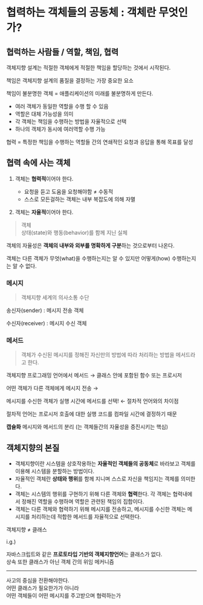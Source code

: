 # 협력하는 객체들의 공동체 : 객체란 무엇인가?

## 협럭하는 사람들 / 역할, 책임, 협력

객체지향 설계는 적절한 객체에게 적절한 책임을 할당하는 것에서 시작된다.

책임은 객체지향 설계의 품질을 결정하는 가장 중요한 요소

책임이 불분명한 객체 = 애플리케이션의 미래를 불분명하게 만든다.

- 여러 객체가 동일한 역할을 수행 할 수 있음
- 역할은 대체 가능성을 의미
- 각 객체는 책임을 수행하는 방법을 자율적으로 선택
- 하나의 객체가 동시에 여러역할 수행 가능

협력 = 특정한 책임을 수행하는 역할들 간의 연쇄적인 요청과 응답을 통해 목표를 달성

## 협력 속에 사는 객체

1. 객체는 **협력적**이어야 한다.

   - 요청을 듣고 도움을 요청해야함 ≠ 수동적
   - 스스로 모든걸하는 객체는 내부 복잡도에 의해 자멸

2. 객체는 **자율적**이어야 한다.

> 객체  
> 상태(state)와 행동(behavior)를 함께 지닌 실체

객체의 자율성은 **객체의 내부와 외부를 명확하게 구분**하는 것으로부터 나온다.

객체는 다른 객체가 무엇(what)을 수행하는지는 알 수 있지만 어떻게(how) 수행하는지는 알 수 없다.

### 메시지

> 객체지향 세계의 의사소통 수단

송신자(sender) : 메시지 전송 객체

수신자(receiver) : 메시지 수신 객체

### 메서드

> 객체가 수신된 메시지를 정해진 자신만의 방법에 따라 처리하는 방법을 메서드라고 한다.

객체지향 프로그래밍 언어에서 메서드 → 클래스 안에 포함된 함수 또는 프로시저

어떤 객체가 다른 객체에게 메시지 전송 →

메시지를 수신한 객체가 실행 시간에 메서드를 선택! ← 절차적 언어와의 차이점

절차적 언어는 프로시저 호출에 대한 실행 코드를 컴파일 시간에 결정하기 때문

**캡슐화**
메시지와 메서드의 분리 (는 객체들간의 자율성을 증진시키는 핵심)

## 객체지향의 본질

- 객체지향이란 시스템을 상호작용하는 **자율적인 객체들의 공동체**로 바라보고 객체를 이용해 시스템을 분할하는 방법이다.
- 자율적인 객체란 **상태와 행위**를 함께 지니며 스스로 자신을 책임지는 객체를 의미한다.
- 객체는 시스템의 행위를 구현하기 위해 다른 객체와 **협력**한다. 각 객체는 협력내에서 정해진 역할을 수행하며 역할은 관련된 책임의 집합이다.
- 객체는 다른 객체와 협력하기 위해 메시지를 전송하고, 메시지를 수신한 객체는 메시지를 처리하는데 적합한 메서드를 자율적으로 선택한다.

객체지향 ≠ 클래스

i.g.)

자바스크립트와 같은 **프로토타입 기반의 객체지향언어**는 클래스가 없다.  
상속 또한 클래스가 아닌 객체 간의 위임 메커니즘

---

사고의 중심을 전환해야한다.  
어떤 클래스가 필요한가가 아니라  
어떤 객체들이 어떤 메시지를 주고받으며 협력하는가

